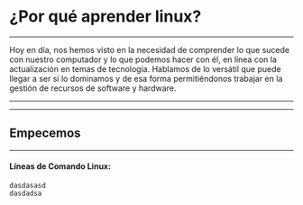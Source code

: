 # ¿Por qué aprender linux?

---

Hoy en día, nos hemos visto en la necesidad de comprender lo que sucede con nuestro computador y lo que podemos hacer con él, en línea con la actualización en temas de tecnología. Hablamos de lo versátil que puede llegar a ser si lo dominamos y de esa forma permitiéndonos trabajar en la gestión de recursos de software y hardware.

---
---

## Empecemos

---

#### Líneas de Comando Linux:

```
dasdasasd
dasdadsa
```